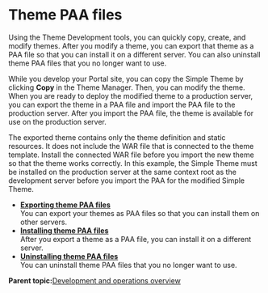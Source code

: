 # Theme PAA files 

Using the Theme Development tools, you can quickly copy, create, and modify themes. After you modify a theme, you can export that theme as a PAA file so that you can install it on a different server. You can also uninstall theme PAA files that you no longer want to use.

While you develop your Portal site, you can copy the Simple Theme by clicking **Copy** in the Theme Manager. Then, you can modify the theme. When you are ready to deploy the modified theme to a production server, you can export the theme in a PAA file and import the PAA file to the production server. After you import the PAA file, the theme is available for use on the production server.

The exported theme contains only the theme definition and static resources. It does not include the WAR file that is connected to the theme template. Install the connected WAR file before you import the new theme so that the theme works correctly. In this example, the Simple Theme must be installed on the production server at the same context root as the development server before you import the PAA for the modified Simple Theme.

-   **[Exporting theme PAA files ](../dev-theme/themeopt_themedev_export.md)**  
You can export your themes as PAA files so that you can install them on other servers.
-   **[Installing theme PAA files ](../dev-theme/themeopt_themedev_install.md)**  
After you export a theme as a PAA file, you can install it on a different server.
-   **[Uninstalling theme PAA files ](../dev-theme/themeopt_themedev_uninstall.md)**  
You can uninstall theme PAA files that you no longer want to use.

**Parent topic:**[Development and operations overview ](../dev-theme/themeopt_move_devopaspect.md)

